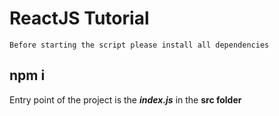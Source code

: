 # ReactJS Tutorial

```Before starting the script please install all dependencies```
## npm i

Entry point of the project is the **_index.js_** in the **src folder**